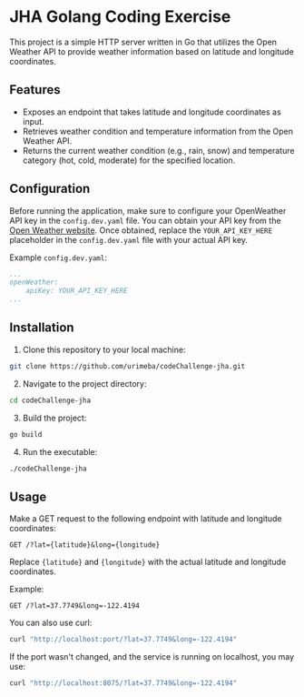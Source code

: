 # JHA Golang Coding Exercise

This project is a simple HTTP server written in Go that utilizes the Open Weather API to provide weather information based on latitude and longitude coordinates.

## Features

- Exposes an endpoint that takes latitude and longitude coordinates as input.
- Retrieves weather condition and temperature information from the Open Weather API.
- Returns the current weather condition (e.g., rain, snow) and temperature category (hot, cold, moderate) for the specified location.


## Configuration

Before running the application, make sure to configure your OpenWeather API key in the `config.dev.yaml` file. You can obtain your API key from the [Open Weather website](https://openweathermap.org/api). Once obtained, replace the `YOUR_API_KEY_HERE` placeholder in the `config.dev.yaml` file with your actual API key.

Example `config.dev.yaml`:

```yaml
...
openWeather:
    apiKey: YOUR_API_KEY_HERE
...
```

## Installation

1. Clone this repository to your local machine:

```bash
git clone https://github.com/urimeba/codeChallenge-jha.git
```

2. Navigate to the project directory:

```bash
cd codeChallenge-jha
```

3. Build the project:

```bash
go build
```

4. Run the executable:

```bash
./codeChallenge-jha
```


## Usage

Make a GET request to the following endpoint with latitude and longitude coordinates:

```
GET /?lat={latitude}&long={longitude}
```

Replace `{latitude}` and `{longitude}` with the actual latitude and longitude coordinates.

Example:

```
GET /?lat=37.7749&long=-122.4194
```

You can also use curl:

```bash
curl "http://localhost:port/?lat=37.7749&long=-122.4194"
```

If the port wasn't changed, and the service is running on localhost, you may use:

```bash
curl "http://localhost:8075/?lat=37.7749&long=-122.4194"
```
